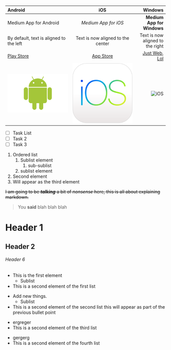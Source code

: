 Android | iOS | Windows
:--- | :---: | ---:
Medium App for Android | *Medium App for iOS* | **Medium App for Windows**
By default, text is aligned to the left | Text is now aligned to the center | Text is now aligned to the right
[Play Store](https://play.google.com/store/apps/details?id=com.medium.reader&hl=en&gl=US) | [App Store](https://apps.apple.com/us/app/medium-read-write-stories/id828256236) | [Just Web, Lol](https://medium.com/)
![](android.png) | ![](ios.png "Some text") | ![iOS](https://cdn.freebiesupply.com/logos/large/2x/microsoft-windows-22-logo-png-transparent.png)


+ [ ] Task List
+ [ ] Task 2
+ [ ] Task 3

1. Ordered list
   1. Sublist element
      1. sub-sublist
   3. sublist element
3. Second element
234324. Will appear as the third element

~~I am going to be **_talking_** a bit of _nonsense_ here, this is all about explaining markdown.~~

> You **said** blah blah blah

# Header 1

## Header 2

###### Header 6

- This is the first element
   - Sublist
- This is a second element of the first list
* Add new things.
  * Sublist
* This is a second element of the second list
this will appear as part of the previous bullet point
+ ergreger
+ This is a second element of the third list
- gergerg
- This is a second element of the fourth list

